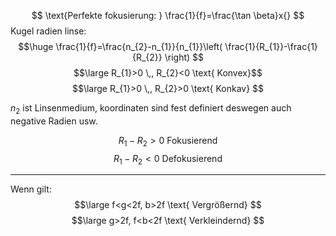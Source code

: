 $$
\text{Perfekte fokusierung: } \frac{1}{f}=\frac{\tan \beta}x{}
$$
Kugel radien linse:
$$\huge
\frac{1}{f}=\frac{n_{2}-n_{1}}{n_{1}}\left( \frac{1}{R_{1}}-\frac{1}{R_{2}} \right)
$$
$$\large
R_{1}>0 \,, R_{2}<0 \text{ Konvex}$$
$$\large R_{1}>0 \,, R_{2}>0 \text{ Konkav}
$$

$n_{2}$ ist Linsenmedium, koordinaten sind fest definiert deswegen auch negative Radien usw.

$$
R_{1}-R_{2}>0 \text{ Fokusierend}
$$
$$
R_{1}-R_{2} <0 \text{ Defokusierend}
$$

---
Wenn gilt:
$$\large
f<g<2f, b>2f \text{ Vergrößernd}
$$
$$\large
g>2f, f<b<2f \text{ Verkleindernd}
$$
